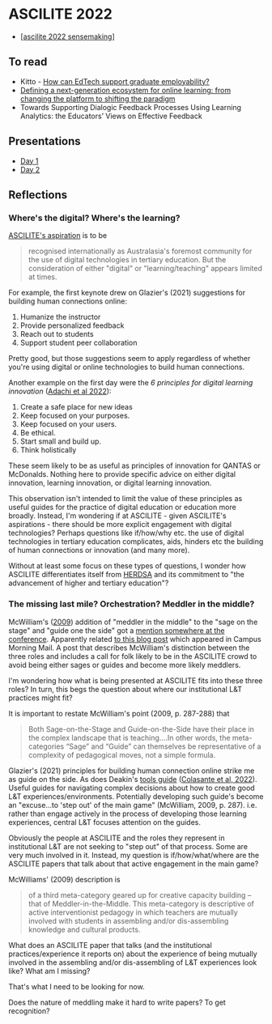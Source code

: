 # ASCILITE 2022

- [[ascilite 2022 sensemaking]] 

## To read


- Kitto - [How can EdTech support graduate employability?](https://publications.ascilite.org/index.php/APUB/article/view/184)
- [Defining a next-generation ecosystem for online learning: from changing the platform to shifting the paradigm](https://publications.ascilite.org/index.php/APUB/article/view/193)
- Towards Supporting Dialogic Feedback Processes Using Learning Analytics: the Educators’ Views on Effective Feedback

## Presentations

- [Day 1](ascilite2022-day-one.md)
- [Day 2](ascilite2022-day-two.md)


## Reflections

### Where's the digital? Where's the learning?

[ASCILITE's aspiration](https://ascilite.org/about-ascilite/) is to be
> recognised internationally as Australasia's foremost community for the use of digital technologies in tertiary education. But the consideration of either "digital" or "learning/teaching" appears limited at times. 

For example, the first keynote drew on Glazier's (2021) suggestions for building human connections online:

1. Humanize the instructor 
2. Provide personalized feedback 
3. Reach out to students 
4. Support student peer collaboration

Pretty good, but those suggestions seem to apply regardless of whether you're using digital or online technologies to build human connections.

Another example on the first day were the _6 principles for digital learning innovation_ ([Adachi et al 2022](https://publications.ascilite.org/index.php/APUB/article/view/140)):

1. Create a safe place for new ideas
2. Keep focused on your purposes.
3. Keep focused on your users.
4. Be ethical.
5. Start small and build up.
6. Think holistically

These seem likely to be as useful as principles of innovation for QANTAS or McDonalds. Nothing here to provide specific advice on either digital innovation, learning innovation, or digital learning innovation.

This observation isn't intended to limit the value of these principles as useful guides for the practice of digital education or education more broadly. Instead, I'm wondering if at ASCILITE - given ASCILITE's aspirations - there should be more explicit engagement with digital technologies? Perhaps questions like if/how/why etc. the use of digital technologies in tertiary education complicates, aids, hinders etc the building of human connections or innovation (and many more).

Without at least some focus on these types of questions, I wonder how ASCILITE differentiates itself from [HERDSA](https://www.herdsa.org.au/about-herdsa) and its commitment to "the advancement of higher and tertiary education"?




### The missing last mile? Orchestration? Meddler in the middle?

McWilliam's ([2009](https://eprints.qut.edu.au/32389/1/c32389.pdf)) addition of "meddler in the middle" to the "sage on the stage" and "guide one the side" got a [mention somewhere at the conference](https://twitter.com/leanner000/status/1599571032708636672). Apparently related [to this blog post](https://warburton.typepad.com/liquidlearning/2022/03/claiming-the-middle-ground-the-agile-and-adaptive-educator.html) which appeared in Campus Morning Mail. A post that describes McWilliam's distinction between the three roles and includes a call for folk likely to be in the ASCILITE crowd to avoid being either sages or guides and become more likely meddlers.

I'm wondering how what is being presented at ASCILITE fits into these three roles? In turn, this begs the question about where our institutional L&T practices might fit?

It is important to restate McWilliam's point (2009, p. 287-288) that
> Both Sage-on-the-Stage and Guide-on-the-Side have their place in the complex landscape that is teaching....In other words, the meta-categories “Sage” and “Guide” can themselves be representative of a complexity of pedagogical moves, not a simple formula.

Glazier's (2021) principles for building human connection online strike me as guide on the side. As does Deakin's [tools guide](https://tl-tools-guide.deakin.edu.au/) ([Colasante et al, 2022](https://publications.ascilite.org/index.php/APUB/article/view/118)). Useful guides for navigating complex decisions about how to create good L&T experiences/environments. Potentially developing such guide's become an "excuse...to 'step out' of the main game" (McWilliam, 2009, p. 287). i.e. rather than engage actively in the process of developing those learning experiences, central L&T focuses attention on the guides. 

Obviously the people at ASCILITE and the roles they represent in institutional L&T are not seeking to "step out" of that process. Some are very much involved in it. Instead, my question is if/how/what/where are the ASCILITE papers that talk about that active engagement in the main game?

McWilliams' (2009) description is
> of a third meta-category geared up for creative capacity building – that of Meddler-in-the-Middle. This meta-category is descriptive of active interventionist pedagogy in which teachers are mutually involved with students in assembling and/or dis-assembling knowledge and cultural products.

What does an ASCILITE paper that talks (and the institutional practices/experience it reports on) about the experience of being mutually involved in the assembling and/or dis-assembling of L&T experiences look like? What am I missing?

That's what I need to be looking for now.

Does the nature of meddling make it hard to write papers? To get recognition?




[//begin]: # "Autogenerated link references for markdown compatibility"
[ascilite 2022 sensemaking]: <ascilite 2022 sensemaking> "Sensemaking - ASCILITE 2022"
[//end]: # "Autogenerated link references"